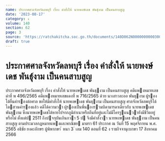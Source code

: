 ```yaml
---
name: ประกาศศาลจังหวัดลพบุรี เรื่อง คำสั่งให้ นายพงษ์เดช พันธุ์งาม เป็นคนสาบสูญ
date: '2023-08-17'
category: ง
volume: 140
section: 62
page: 3
source: 'https://ratchakitcha.soc.go.th/documents/140D062N0000000000300.pdf'
draft: true
---
```


# ประกาศศาลจังหวัดลพบุรี เรื่อง คำสั่งให้ นายพงษ์เดช พันธุ์งาม เป็นคนสาบสูญ

ประกาศศาลจังหวัดลพบุรี เรื่อง คําสั่งให้ นายพงษเดช พันธุงาม เป็นคนสาบสูญ คดีแพงหมายเลขดําที่ พ 496/2565 คดีแพงหมายเลขแดงที่ พ 716/2565 ด้วย นางสาวละออ พันธุงาม ผู้รอง ได้ยื่นคํารองต่อศาล ขอให้มีคําสั่งให้ นายพงษเดช พันธุงาม เป็นคนสาบสูญ ศาลจังหวัดลพบุรีได้ไตสวนคํารองแล้ว คดีได้ความวา ผู้รองเป็นพี่นองรวมบิดามารดาเดียวกับ นายพงษเดช พันธุงาม ซึ่งนายพงษเดชได้หายไปจากภูมิลําเนาหรือถิ่นที่อยู่และไม่มีใครรูแนวายังมีชีวิตอยู่หรือไม่ ตั้งแต่ป 2511 ถึงปจจุบันเกินกวา 5 ป จึงมีคําสั่งวา นายพงษเดช พันธุงาม เป็นคนสาบสูญ ตามประมวลกฎหมายแพงและพาณิชย มาตรา 61 ประกาศ ณ วันที่ 15 พฤศจิกายน พ.ศ. 2565 อธิชัย ยงคะอักษร ผู้พิพากษา ้ หนา 3 ่ เลม 140 ตอนที่ 62 ง ราชกิจจานุเบกษา 17 สิงหาคม 2566
